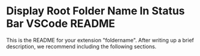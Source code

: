 # Display Root Folder Name In Status Bar VSCode README

This is the README for your extension "foldername". After writing up a brief description, we recommend including the following sections.


